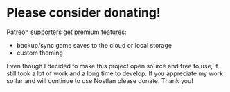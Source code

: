 # Please consider donating!

Patreon supporters get premium features:

-   backup/sync game saves to the cloud or local storage
-   custom theming

Even though I decided to make this project open source and free to use, it still took a lot of work and a long time to develop.  If you appreciate my work so far and will continue to use Nostlan please donate.  Thank you!
